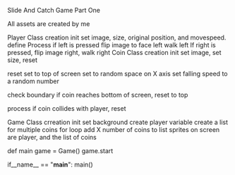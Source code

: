 Slide And Catch Game Part One


All assets are created by me


Player Class creation
  init
  set image, size, original position, and movespeed.
    define Process
    if left is pressed
    flip image to face left
    walk left
    If right is pressed,
    flip image right,
    walk right
Coin Class creation
  init
  set image, 
  set size,
  reset

  reset
  set to top of screen
  set to random space on X axis
  set falling speed to a random number

  check boundary
  if coin reaches bottom of screen, reset to top

  process
  if coin collides with player,
  reset

Game Class crreation
  init
  set background
  create player variable
  create a list for multiple coins
  for loop add X number of coins to list
  sprites on screen are player, and the list of coins
  
  def main
  game = Game()
  game.start

  if__name__ == "__main__":
  main()

